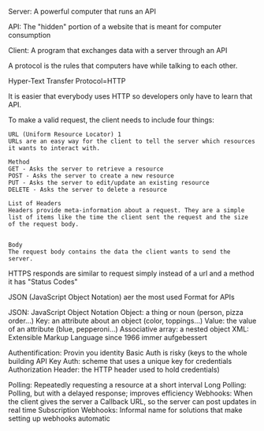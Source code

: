 Server: A powerful computer that runs an API

API: The "hidden" portion of a website that is meant for computer consumption

Client: A program that exchanges data with a server through an API

A protocol is the rules that computers have while talking to each other.

Hyper-Text Transfer Protocol=HTTP

It is easier that everybody uses HTTP so developers only have to learn that API.

To make a valid request, the client needs to include four things:
```
URL (Uniform Resource Locator) 1   
URLs are an easy way for the client to tell the server which resources it wants to interact with.

Method
GET - Asks the server to retrieve a resource
POST - Asks the server to create a new resource
PUT - Asks the server to edit/update an existing resource
DELETE - Asks the server to delete a resource

List of Headers
Headers provide meta-information about a request. They are a simple list of items like the time the client sent the request and the size of the request body.


Body
The request body contains the data the client wants to send the server.
```

HTTPS responds are similar to request simply instead of a url and a method it has "Status Codes"


JSON (JavaScript Object Notation) aer the most used Format for APIs

JSON: JavaScript Object Notation
Object: a thing or noun (person, pizza order...)
Key: an attribute about an object (color, toppings...)
Value: the value of an attribute (blue, pepperoni...)
Associative array: a nested object
XML: Extensible Markup Language
    since 1966 immer aufgebessert

Authentification: Provin you identity
Basic Auth is risky (keys to the whole building
API Key Auth: scheme that uses a unique key for credentials
Authorization Header: the HTTP header used to hold credentials)

Polling: Repeatedly requesting a resource at a short interval
Long Polling: Polling, but with a delayed response; improves efficiency
Webhooks: When the client gives the server a Callback URL, so the server can post updates in real time
Subscription Webhooks: Informal name for solutions that make setting up webhooks automatic
